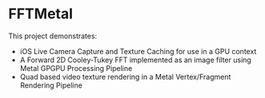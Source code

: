 # FFTMetal

This project demonstrates:

* iOS Live Camera Capture and Texture Caching for use in a GPU context<br/>
* A Forward 2D Cooley-Tukey FFT implemented as an image filter using Metal GPGPU Processing Pipeline<br/>
* Quad based video texture rendering in a Metal Vertex/Fragment Rendering Pipeline<br/>
